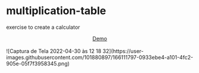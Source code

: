 # multiplication-table
exercise to create a calculator

<div align="center">
  <a href="https://multiplicationtableadrianalatorre.netlify.app/" target="_blank">Demo</a>
  </div>
  <br/>
![Captura de Tela 2022-04-30 às 12 18 32](https://user-images.githubusercontent.com/101880897/166111797-0933ebe4-a101-4fc2-905e-05f7f3958345.png)
